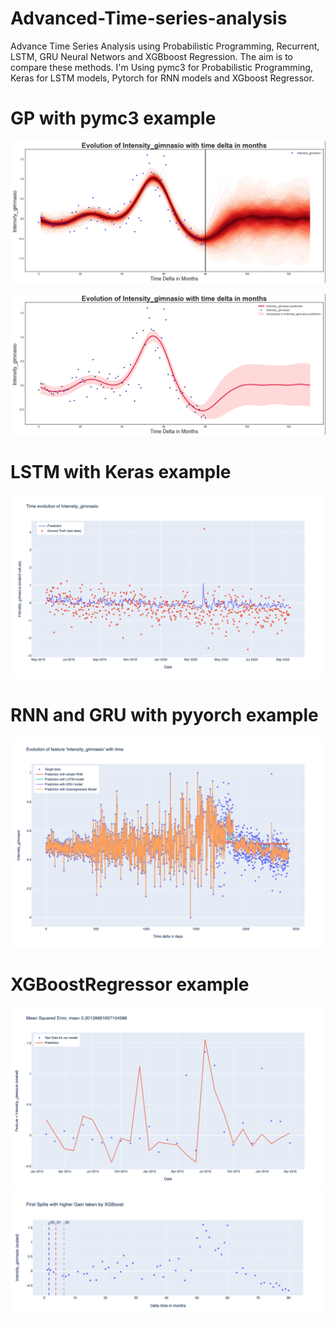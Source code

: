 # Advanced-Time-series-analysis
Advance Time Series Analysis using Probabilistic Programming, Recurrent, LSTM, GRU Neural Networs and XGBboost Regression. The aim is to compare these methods.
I'm Using pymc3 for Probabilistic Programming, Keras for LSTM models, Pytorch for RNN models and XGboost Regressor.

# GP with pymc3 example
![main](/Screenshots/Pymc3_1.png)

![main](/Screenshots/Pymc3_2.png)

# LSTM with Keras example
![main](/Screenshots/Keras.png)

# RNN and GRU with pyyorch example
![main](/Screenshots/PyTorch.png)

# XGBoostRegressor example
![main](/Screenshots/XGBoost.png)
![main](/Screenshots/Splits.png)
